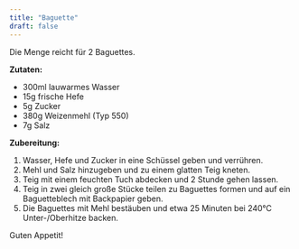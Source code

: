 ```yaml
---
title: "Baguette"
draft: false
---
```


Die Menge reicht für 2 Baguettes.

**Zutaten:**
- 300ml lauwarmes Wasser
- 15g frische Hefe
- 5g Zucker
- 380g Weizenmehl (Typ 550)
- 7g Salz

**Zubereitung:**

1. Wasser, Hefe und Zucker in eine Schüssel geben und verrühren.
2. Mehl und Salz hinzugeben und zu einem glatten Teig kneten.
3. Teig mit einem feuchten Tuch abdecken und 2 Stunde gehen lassen.
4. Teig in zwei gleich große Stücke teilen zu Baguettes formen und auf ein Baguetteblech mit Backpapier geben.
5. Die Baguettes mit Mehl bestäuben und etwa 25 Minuten bei 240°C Unter-/Oberhitze backen.

Guten Appetit!